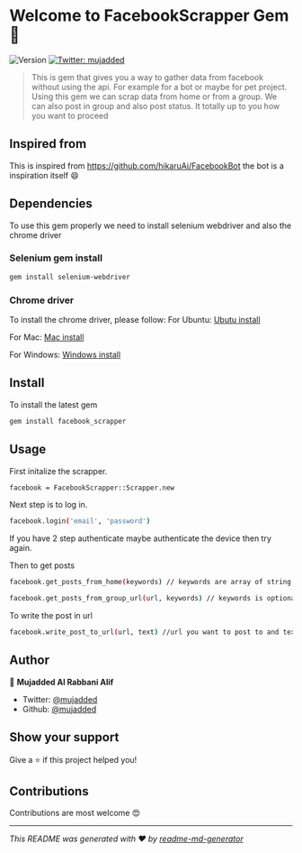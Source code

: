 # Welcome to FacebookScrapper Gem 👋
![Version](https://img.shields.io/badge/version-0.2.0-blue.svg?cacheSeconds=2592000)
[![Twitter: mujadded](https://img.shields.io/twitter/follow/mujadded.svg?style=social)](https://twitter.com/mujadded)

> This is gem that gives you a way to gather data from facebook without using the api. For example for a bot or maybe for pet project. Using this gem we can scrap data from home or from a group. We can also post in group and also post status. It totally up to you how you want to proceed

## Inspired from

This is inspired from https://github.com/hikaruAi/FacebookBot the bot is a inspiration itself :smile:

## Dependencies

To use this gem properly we need to install selenium webdriver and also the chrome driver

### Selenium gem install

```sh
gem install selenium-webdriver
```

### Chrome driver

To install the chrome driver, please follow:
For Ubuntu:
[Ubutu install](https://tecadmin.net/setup-selenium-chromedriver-on-ubuntu/)

For Mac:
[Mac install](https://www.kenst.com/2015/03/installing-chromedriver-on-mac-osx/)

For Windows:
[Windows install](https://www.kenst.com/2019/02/installing-chromedriver-on-windows/)

## Install

To install the latest gem 

```sh
gem install facebook_scrapper
```

## Usage

First initalize the scrapper.

```sh
facebook = FacebookScrapper::Scrapper.new
```

Next step is to log in.

```sh
facebook.login('email', 'password')
```

If you have 2 step authenticate maybe authenticate the device then try again.

Then to get posts

```sh
facebook.get_posts_from_home(keywords) // keywords are array of string and optional

facebook.get_posts_from_group_url(url, keywords) // keywords is optional
```

To write the post in url

```sh
facebook.write_post_to_url(url, text) //url you want to post to and text you want to write
```

## Author

👤 **Mujadded Al Rabbani Alif**

* Twitter: [@mujadded](https://twitter.com/mujadded)
* Github: [@mujadded](https://github.com/mujadded)

## Show your support

Give a ⭐️ if this project helped you!

## Contributions

Contributions are most welcome 😍

***
_This README was generated with ❤️ by [readme-md-generator](https://github.com/kefranabg/readme-md-generator)_
